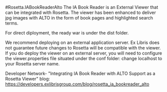 #Rosetta.IABookReaderAlto
The IA Book Reader is an External Viewer that can be integrated with Rosetta. The viewer has been enhanced to deliver jpg images with ALTO in the form of book pages and highlighted search terms.

For direct diployment, the ready war is under the dist folder.

We recommend deploying on an external application server. Ex Libris does not guarantee future changes to Rosetta will be compatible with the viewer. If you do deploy the viewer on an external server, you will need to configure the viewer.properties file situated under the conf folder: change localhost to your Rosetta server name.

Developer Network- "Integrating IA Book Reader with ALTO Support as a Rosetta Viewer" blog: https://developers.exlibrisgroup.com/blog/rosetta_ia_bookreader_alto
